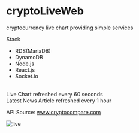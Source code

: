 # cryptoLiveWeb
cryptocurrency live chart providing simple services<br>

Stack<br>
- RDS(MariaDB)<br>
- DynamoDB
- Node.js
- React.js
- Socket.io
<br><br>

Live Chart refreshed every 60 seconds<br>
Latest News Article refreshed every 1 hour<br>

API Source: www.cryptocompare.com<br>

![live](https://user-images.githubusercontent.com/39256000/63835200-edf28880-c9b1-11e9-89d0-9df5eca0ba37.png)

